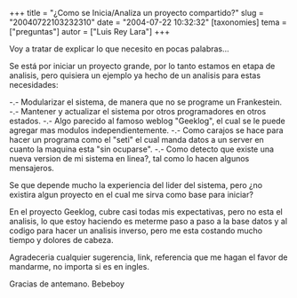 +++
title = "¿Como se Inicia/Analiza un proyecto  compartido?"
slug = "20040722103232310"
date = "2004-07-22 10:32:32"
[taxonomies]
tema = ["preguntas"]
autor = ["Luis Rey Lara"]
+++

Voy a tratar de explicar lo que necesito en pocas palabras…

Se está por iniciar un proyecto grande, por lo tanto estamos en etapa de
analisis, pero quisiera un ejemplo ya hecho de un analisis para estas
necesidades:

<!-- more -->
-.- Modularizar el sistema, de manera que no se programe un Frankestein.
-.- Mantener y actualizar el sistema por otros programadores en otros
estados. -.- Algo parecido al famoso weblog &quot;Geeklog&quot;, el cual
se le puede agregar mas modulos independientemente. -.- Como carajos se
hace para hacer un programa como el &quot;seti&quot; el cual manda datos
a un server en cuanto la maquina esta &quot;sin ocuparse&quot;. -.- Como
detecto que existe una nueva version de mi sistema en linea?, tal como
lo hacen algunos mensajeros.

Se que depende mucho la experiencia del lider del sistema, pero ¿no
existira algun proyecto en el cual me sirva como base para iniciar?

En el proyecto Geeklog, cubre casi todas mis expectativas, pero no esta
el analisis, lo que estoy haciendo es meterme paso a paso a la base
datos y al codigo para hacer un analisis inverso, pero me esta costando
mucho tiempo y dolores de cabeza.

Agradeceria cualquier sugerencia, link, referencia que me hagan el favor
de mandarme, no importa si es en ingles.

Gracias de antemano. Bebeboy

